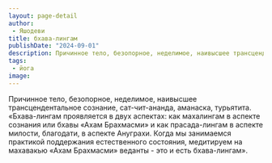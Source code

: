 ```yaml
---
layout: page-detail
author:
 - Яшодеви
title: бхава-лингам
publishDate: "2024-09-01"
description: Причинное тело, безопорное, неделимое, наивысшее трансцендентальное сознание, сат-чит-ананда, аманаска, турьятита.
tags:
 - йога
image: 
---
```


Причинное тело, безопорное, неделимое, наивысшее трансцендентальное сознание, сат-чит-ананда, аманаска, турьятита.
	«Бхава-лингам проявляется в двух аспектах: как махалингам в аспекте сознания или бхавы «Ахам Брахмасми» и как прасада-лингам в аспекте милости, благодати, в аспекте Ануграхи. Когда мы занимаемся практикой поддержания естественного состояния, медитируем на махавакью «Ахам Брахмасми» веданты - это и есть бхава-лингам».

